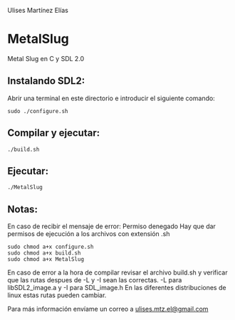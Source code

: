 
Ulises Martínez Elías

# MetalSlug
Metal Slug en C y SDL 2.0

## Instalando SDL2:

Abrir una terminal en este directorio e introducir el siguiente comando:

    sudo ./configure.sh

## Compilar y ejecutar:

    ./build.sh

## Ejecutar:

    ./MetalSlug

## Notas:

En caso de recibir el mensaje de error: Permiso denegado
Hay que dar permisos de ejecución a los archivos con extensión .sh

    sudo chmod a+x configure.sh
    sudo chmod a+x build.sh
    sudo chmod a+x MetalSlug

En caso de error a la hora de compilar revisar el archivo build.sh
y verificar que las rutas despues de -L y -I sean las correctas.
-L para libSDL2_image.a y -I para SDL_image.h
En las diferentes distribuciones de linux estas rutas pueden cambiar.

Para más información envíame un correo a ulises.mtz.el@gmail.com

